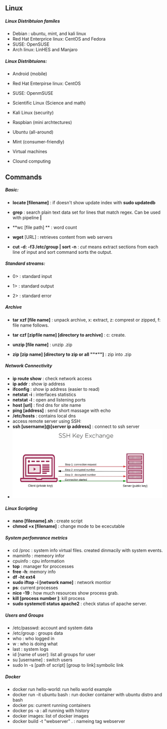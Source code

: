 ## Linux

##### Linux Distribtuion familes

* Debian : ubuntu, mint, and kali linux
* Red Hat Enterprice linux: CentOS and Fedora
* SUSE: OpenSUSE
* Arch linux: LinHES and Manjaro

##### Linux Distribtuions: 

* Android (mobile)

* Red Hat Enterpirse linux: CentOS 

* SUSE: OpenmSUSE

* Scientific Linux (Science and math)

* Kali Linux (security)

* Raspbian (mini archtectures)

* Ubuntu (all-around)

* Mint (consumer-friendly)

* Virtual machines

* Clound computing

  

## Commands

##### Basic: 

* **locate [filename]** : if doesn't show update index with **sudo updatedb**

* **grep** : search plain text data set for lines that match regex. Can be used with pipeline **|** 

* **wc [file path] ** : word count 

* **wget** [URL] : retrieves content from web servers

* **cut -d: -f3 /etc/group | sort -n** : *cut* means extract sections from each line of input and sort command sorts the output.

##### **Standard streams:** 

* 0> : standard input 

* 1> : standard output 

* 2>  : standard error 

##### Archive 

* **tar xzf [file name]** : unpack archive, x: extract, z: comprest or zipped, f: file name follows.

* **tar  czf [zipfile name] [directory to archive]** : c: create.
* **unzip [file name]** : unzip .zip
* **zip [zip name] [directory to zip or all ""*""]** : zip into .zip 

##### Network Connectivity

* **ip route show** : check network access
* **ip addr** : show ip address
* **ifconfig** : show ip address (easier to read)
* **netstat -i** : interfaces statistics 
* **netstat -l** : open and listening ports 
* **host [url]** : find dns for site name
* **ping [address]** : send short massage with echo
* **/etc/hosts** : contains local dns 
* access remote server using SSH:
* **ssh [username]@[server ip address]** : connect to ssh server
* ![](/images/ssh.PNG)

##### Linux Scripting 

* **nano [filename].sh** : create script
* **chmod +x [filename]** : change mode to be ececutable



##### System perfomrance metrics

* cd /proc : system info virtual files. created dinmacily with system events.
* maminfo : memeory infor 
* cpuinfo : cpu information
* **top** : manager for proccesses
* **free -h**: memory info
* **df -ht ext4**
* **sudo iftop -i [network name]** : network montior
* **ps**: current processes 
* **nice -19** : how much resources show process grab. 
* **kill [process number ]**: kill process
* **sudo systemctl status apache2** : check status of apache server.



##### Users and Groups 

* /etc/passwd: account and system data 
* /etc/group : groups data
* who : who logged in
* w : who is doing what 
* last : system logs
* id [name of user]: list all groups for user
* su [username] : switch users
* sudo ln -s [path of script] [group to link]:symbolic link



##### Docker

* docker run hello-world: run hello world example
* docker run -it ubuntu bash : run docker container with ubuntu distro and bash 
* docker ps: current running containers
* docker ps -a : all running with history
* docker images: list of docker images
* docker build -t "webserver" . : nameing tag webserver

